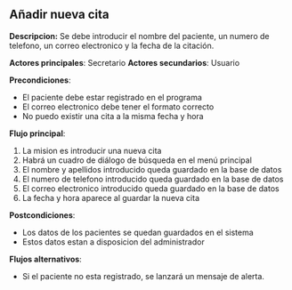 ## Añadir nueva cita

**Descripcion:** Se debe introducir el nombre del paciente, un numero de telefono, un correo electronico y la fecha de la citación.

**Actores principales**: Secretario
**Actores secundarios**: Usuario

**Precondiciones**: 

* El paciente debe estar registrado en el programa
* El correo electronico debe tener el formato correcto
* No puedo existir una cita a la misma fecha y hora

**Flujo principal**:
1. La mision es introducir una nueva cita
1. Habrá un cuadro de diálogo de búsqueda en el menú principal
1. El nombre y apellidos introducido queda guardado en la base de datos
1. El numero de telefono introducido queda guardado en la base de datos
1. El correo electronico introducido queda guardado en la base de datos
1. La fecha y hora aparece al guardar la nueva cita


**Postcondiciones**: 

* Los datos de los pacientes se quedan guardados en el sistema
* Estos datos estan a disposicion del administrador


**Flujos alternativos**:

* Si el paciente no esta registrado, se lanzará un mensaje de alerta. 

